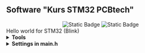 <h2>Software "Kurs STM32 PCBtech"</h2>

<div id="badges" align="center">
    <img alt="Static Badge" src="https://img.shields.io/badge/Lesson%20-4%20-violet">
    <img alt="Static Badge" src="https://img.shields.io/badge/CPU%20-STM32F407VET6%20-blue">
</div>		
Hello world for STM32 (Blink)
<details><summary><b>Tools</b></summary>
<div>IDE: Segger Embedded Studio</div>
<div>Programmer: JLINK</div>
</details>

<details><summary><b>Settings in main.h</b></summary>

</details>